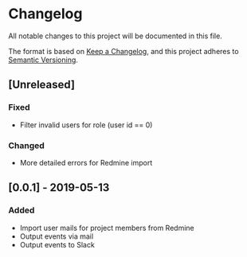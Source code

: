 # Changelog
All notable changes to this project will be documented in this file.

The format is based on [Keep a Changelog](https://keepachangelog.com/en/1.0.0/),
and this project adheres to [Semantic Versioning](https://semver.org/spec/v2.0.0.html).

## [Unreleased]
### Fixed
- Filter invalid users for role (user id == 0)

### Changed
- More detailed errors for Redmine import

## [0.0.1] - 2019-05-13
### Added
- Import user mails for project members from Redmine
- Output events via mail
- Output events to Slack
